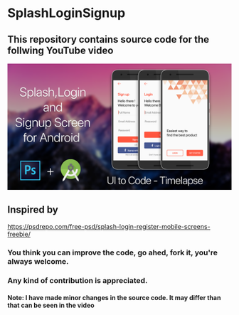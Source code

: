 # SplashLoginSignup

## This repository contains source code for the follwing YouTube video
[![alt text](screen/youtube-thumbnail.png)](https://www.youtube.com/watch?v=GHAPquCKmK0)

## Inspired by
https://psdrepo.com/free-psd/splash-login-register-mobile-screens-freebie/


### You think you can improve the code, go ahed, fork it, you're always welcome.
### Any kind of contribution is appreciated.
#### Note: I have made minor changes in the source code. It may differ than that can be seen in the video
